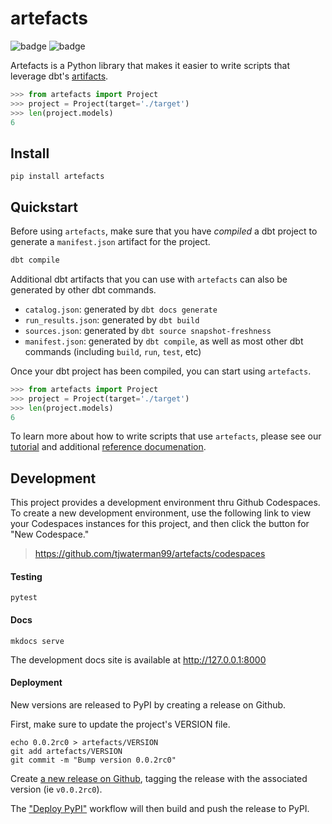 # artefacts

![badge](https://img.shields.io/badge/dbt-%3E%3D0.21.0-orange?style=flat&logo=dbt) ![badge](https://img.shields.io/pypi/pyversions/artefacts?logo=python) 

Artefacts is a Python library that makes it easier to write scripts that leverage dbt's [artifacts](https://docs.getdbt.com/reference/artifacts/dbt-artifacts).

```python
>>> from artefacts import Project
>>> project = Project(target='./target')
>>> len(project.models)
6

```

## Install

```
pip install artefacts
```

## Quickstart

Before using `artefacts`, make sure that you have _compiled_ a dbt project to generate a `manifest.json` artifact for the project. 

```sh
dbt compile
```

Additional dbt artifacts that you can use with `artefacts` can also be generated by other dbt commands.

- `catalog.json`: generated by `dbt docs generate`
- `run_results.json`: generated by `dbt build`
- `sources.json`: generated by `dbt source snapshot-freshness`
- `manifest.json`: generated by `dbt compile`, as well as most other dbt commands (including `build`, `run`, `test`, etc)

Once your dbt project has been compiled, you can start using `artefacts`.

```python
>>> from artefacts import Project
>>> project = Project(target='./target')
>>> len(project.models)
6

```

To learn more about how to write scripts that use `artefacts`, please see our [tutorial](https://tjwaterman99.github.io/artefacts/tutorial/) and additional [reference documenation](https://tjwaterman99.github.io/artefacts/reference/).

## Development

This project provides a development environment thru Github Codespaces. To create a new development environment, use the following link to view your Codespaces instances for this project, and then click the button for "New Codespace."

> https://github.com/tjwaterman99/artefacts/codespaces

#### Testing

```
pytest
```

#### Docs

```
mkdocs serve
```

The development docs site is available at http://127.0.0.1:8000

#### Deployment

New versions are released to PyPI by creating a release on Github.

First, make sure to update the project's VERSION file.

```
echo 0.0.2rc0 > artefacts/VERSION
git add artefacts/VERSION
git commit -m "Bump version 0.0.2rc0"
```

Create [a new release on Github](https://github.com/tjwaterman99/artefacts/releases/new), tagging the release with the associated version (ie `v0.0.2rc0`).

The ["Deploy PyPI"](https://github.com/tjwaterman99/artefacts/actions/workflows/deploy-pypi.yml) workflow will then build and push the release to PyPI.
